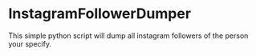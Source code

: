 # InstagramFollowerDumper
This simple python script will dump all instagram followers of the person your specify.
